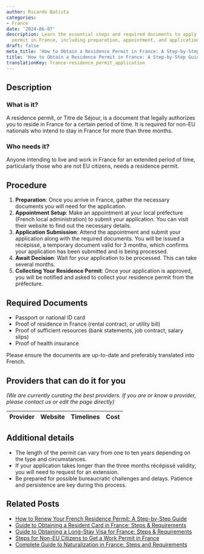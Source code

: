 ```yaml
---
author: Ricardo Batista
categories:
- France
date: '2024-06-07'
description: Learn the essential steps and required documents to apply for a residence
  permit in France, including preparation, appointment, and application submission.
draft: false
meta_title: 'How to Obtain a Residence Permit in France: A Step-by-Step Guide'
title: 'How to Obtain a Residence Permit in France: A Step-by-Step Guide'
translationKey: france-residence_permit_application
---
```


## Description
### What is it?
A residence permit, or Titre de Séjour, is a document that legally authorizes you to reside in France for a certain period of time. It is required for non-EU nationals who intend to stay in France for more than three months.

### Who needs it?
Anyone intending to live and work in France for an extended period of time, particularly those who are not EU citizens, needs a residence permit.

## Procedure

1. **Preparation**: Once you arrive in France, gather the necessary documents you will need for the application.
2. **Appointment Setup**: Make an appointment at your local préfecture (French local administration) to submit your application. You can visit their website to find out the necessary details.
3. **Application Submission**: Attend the appointment and submit your application along with the required documents. You will be issued a récépissé, a temporary document valid for 3 months, which confirms your application has been submitted and is being processed.
4. **Await Decision**: Wait for your application to be processed. This can take several months.
5. **Collecting Your Residence Permit**: Once your application is approved, you will be notified and asked to collect your residence permit from the préfecture.

## Required Documents

- Passport or national ID card
- Proof of residence in France (rental contract, or utility bill)
- Proof of sufficient resources (bank statements, job contract, salary slips)
- Proof of health insurance

Please ensure the documents are up-to-date and preferably translated into French.

## Providers that can do it for you
_(We are currently curating the best providers. If you are or know a provider, please contact us or edit the page directly)_

| Provider        |     Website     |     Timelines    |       Cost      |
| --------------- | --------------- |  :-------------: | :-------------: |

## Additional details

- The length of the permit can vary from one to ten years depending on the type and circumstances.
- If your application takes longer than the three months récépissé validity, you will need to request for an extension.
- Be prepared for possible bureaucratic challenges and delays. Patience and persistence are key during this process.


## Related Posts

- [How to Renew Your French Residence Permit: A Step-by-Step Guide](https://tramitit.com/guides/france/residence_permit_renewal/)
- [Guide to Obtaining a Resident Card in France: Steps & Requirements](https://tramitit.com/guides/france/resident_card_application/)
- [Guide to Obtaining a Long-Stay Visa for France: Steps & Requirements](https://tramitit.com/guides/france/visa_application/)
- [Steps for Non-EU Citizens to Get a Work Permit in France](https://tramitit.com/guides/france/work_permit_application/)
- [Complete Guide to Naturalization in France: Steps and Requirements](https://tramitit.com/guides/france/naturalization_application/)